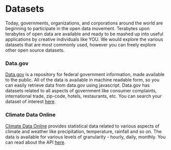 # Datasets   
   
   
  Today, governments, organizations, and corporations around the world are beginning to participate in the open data movement. Terabytes upon terabytes of open data are available and ready to be mashed up into useful applications by creative individuals like YOU. We would explore the various datasets that are most commonly used, however you can freely explore other open source datasets.   


### Data.gov   
   
   [Data.gov](https://www.data.gov) is a repository for federal government information, made available to the public. All of the data is available in machine readable form, so you can easily retrieve data from data.gov using javascript. Data.gov has datasets related to all aspects of government like consumer complaints, international trade, zip-code, hotels, restaurants, etc. You can search your dataset of interest [here](http://catalog.data.gov/dataset).   

### Climate Data Online
   
   [Climate Data Online](https://www.ncdc.noaa.gov/cdo-web) provides statistical data related to various aspects of climate and weather like precipitation, temperature, rainfall and so on. The data is available for various levels of granularity - hourly, daily, monthly. You can read about the API [here](https://www.ncdc.noaa.gov/cdo-web/webservices/v2).


